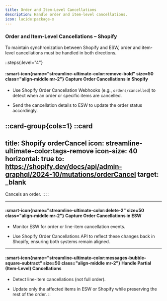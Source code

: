 ```yaml
---
title: Order and Item-Level Cancellations
description: Handle order and item-level cancellations.
icon: lucide:package-x
---
```


### Order and Item-Level Cancellations – Shopify

To maintain synchronization between Shopify and ESW, order and item-level cancellations must be handled in both directions.

::steps{:level="4"}
#### :smart-icon{name="streamline-ultimate-color:remove-bold" size=50 class="align-middle mr-2"} Capture Order Cancellations in Shopify

- Use Shopify Order Cancellation Webhooks (e.g., `orders/cancelled`) to detect when an order or specific items are cancelled.

- Send the cancellation details to ESW to update the order status accordingly.

::card-group{cols=1}
  ::card
  ---
  title: Shopify orderCancel
  icon: streamline-ultimate-color:tags-remove
  icon-size: 40
  horizontal: true
  to: https://shopify.dev/docs/api/admin-graphql/2024-10/mutations/orderCancel
  target: _blank
  ---
  Cancels an order.
  ::
::  

---

#### :smart-icon{name="streamline-ultimate-color:delete-2" size=50 class="align-middle mr-2"} Capture Order Cancellations in ESW

- Monitor ESW for order or line-item cancellation events.

- Use Shopify Order Cancellations API to reflect these changes back in Shopify, ensuring both systems remain aligned.

---

#### :smart-icon{name="streamline-ultimate-color:messages-bubble-square-subtract" size=50 class="align-middle mr-2"} Handle Partial (Item-Level) Cancellations

- Detect line-item cancellations (not full order).

- Update only the affected items in ESW or Shopify while preserving the rest of the order.
::

